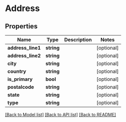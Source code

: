 # Address

## Properties
Name | Type | Description | Notes
------------ | ------------- | ------------- | -------------
**address_line1** | **string** |  | [optional] 
**address_line2** | **string** |  | [optional] 
**city** | **string** |  | [optional] 
**country** | **string** |  | [optional] 
**is_primary** | **bool** |  | [optional] 
**postalcode** | **string** |  | [optional] 
**state** | **string** |  | [optional] 
**type** | **string** |  | [optional] 

[[Back to Model list]](../README.md#documentation-for-models) [[Back to API list]](../README.md#documentation-for-api-endpoints) [[Back to README]](../README.md)


